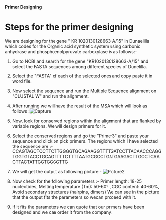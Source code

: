 **Primer Designing**

# Steps for the primer designing 
We are designing for the gene " KR 1020130128663-A/15" in Dunaelilla which codes for the Organic acid synthetic system using carbonic anhydrase and phosphoenolpyruvate carboxylase is as follows:- 

1.  Go to NCBI and search for the gene \"KR1020130128663-A/15\" and select the FASTA sequences among different species of Dunelilla. 

2.  Select the \"FASTA\" of each of the selected ones and copy paste it
    in word file.

3.  Now select the sequence and run the Multiple Sequence alignment on
    \"CLUSTAL W\" and run the alignment.

4.  After running we will have the result of the MSA which will look as follows :![Capture](https://github.com/prakashaman717/Prakashaman_Notebook/assets/171917083/1d8527a2-2632-46ca-bac6-e88840410515)


5.  Now, look for conserved regions within the alignment that are
    flanked by variable regions. We will design primers for it.

6.  Select the conserved regions and go the \"Primer3\" and paste your
    sequence and click on pick primers. The regions which I have
    selected the sequence are :-
    CCAGTAGCTCCTTCTTGGGGTGCAGAAGGTTTTGATCCTTACAACCCAGGTGGTGTACCTGCAGTTTTCTTTTAATGCGCCTGATGAAGACTTGCCTCAACTTACTATTGGTGGGGTTG

7.  We will get the output as following picture:- ![Picture2](https://github.com/prakashaman717/Prakashaman_Notebook/assets/171917083/40ee1d9c-307e-4654-8674-bf347241b281)

8.  Now check for the following parameters :-
Primer length: 18-25 nucleotides, Melting temperature (Tm): 50-60°
, CGC content: 40-60%, Avoid secondary structures (hairpins, dimers)
 We can see in the picture that the output fits the parameters so wecan proceed with it.

9.  If it fits the parameters we can quote that our primers have been designed and we can order it from the company.

